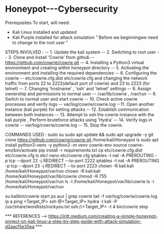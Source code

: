 # Honeypot---Cybersecurity
Prerequisites
To start, will need:
- Kali Linux installed and updated
- Kali Purple installed for attack simulation
" Before we beginningwe need to change to the root user "

STEPS INVOLVED :
   -- 1. Update the kali system
   -- 2. Switching to root user
   -- 3. Clone and install 'Cowrie' from github -- https://github.com/cowrie/cowrie.git
   -- 4. Installing a Python3 virtual environment and creating within honeypot directory
   -- 5. Activating the environment and installing the required dependencies
   -- 6. Configuring the cowrie -- etc/cowrie.cfg.dist etc/cowrie.cfg and changing the network traffic from ports 22 to 2222(default port of cowrie) and 23 to 2223 (for telnet)
   -- 7. Changing 'hostname' , 'ssh' and 'telnet' settings
   -- 8. Assign ownership and permissions to normal user -- /var/lib/cowrie , /var/run
   -- 9. Switch to normal user and start cowrie
   -- 10. Check active cowrie processes and verify logs -- var/log/cowrie/cowrie.log
   --11. Open another instance (kali purple) for setting attacks
   -- 12. Establish communication between both instances
   -- 13. Attempt to ssh the cowrie instance with the kali purple , Perform bruteforce attacks using 'Hydra'
   -- 14. Verify logs in cowrie -- var/log/cowrie/cowrie.log
   -- 15. Stop the cowrie.
 
COMMANDS USED :
sudo su
sudo apt update && sudo apt upgrade -y
git clone https://github.com/cowrie/cowrie.git /home/kali/Honeypot
ls
sudo apt install python3-venv -y
python3 -m venv cowrie-env
source cowrie-env/bin/activate
pip install -r requirements.txt
cp etc/cowrie.cfg.dist etc/cowrie.cfg
ls etc/
nano etc/cowrie.cfg
iptables -t nat -A PREROUTING -p tcp --dport 22 -j REDIRECT --to-port 2222
iptables -t nat -A PREROUTING -p tcp --dport 23 -j REDIRECT --to-port 2223
chown -R kali:kali /home/kali/Honeypot/var/run
chown -R kali:kali /home/kali/Honeypot/var/lib/cowrie
chmod -R 755 /home/kali/Honeypot/var/run
ls -l /home/kali/Honeypot/var/lib/cowrie
ls -l /home/kali/Honeypot/var/run
 
su kalibin/cowrie start
ps aux | grep cowrie
tail -f var/log/cowrie/cowrie.log
ip a
ping <Target_IP>
ssh <username>@<Target_IP>
hydra -l kali -P /usr/share/wordlists/rockyou.txt ssh://<Target_IP> -t 4
bin/cowrie stop

*** REFERENCES --> https://iritt.medium.com/creating-a-simple-honeypot-project-on-kali-linux-a-step-by-step-guide-with-attack-simulation-d2aacf5e35ea ***
